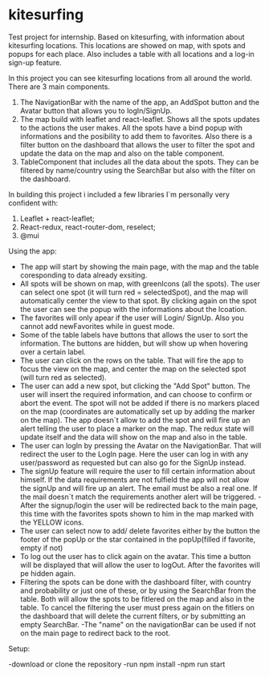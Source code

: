 # kitesurfing

Test project for internship. Based on kitesurfing, with information about kitesurfing locations. This locations are showed on map, with spots and popups for each place. Also includes a table with all locations and a log-in sign-up feature.

In this project you can see kitesurfing locations from all around the world. There are 3 main components. 
1. The NavigationBar with the name of the app, an AddSpot button and the Avatar button that allows you to logIn/SignUp.
2. The map build with leaflet and react-leaflet. Shows all the spots updates to the actions the user makes. All the spots have a bind popup with informations and the posibility to add them to favorites. Also there is a filter button on the dashboard that allows the user to filter the spot and update the data on the map and also on the table component.
3. TableComponent that includes all the data about the spots. They can be filtered by name/country using the SearchBar but also with the filter on the dashboard. 

In building this project i included a few libraries I`m personally very confident with: 
1. Leaflet + react-leaflet;
2. React-redux, react-router-dom, reselect;
3. @mui


Using the app: 

- The app will start by showing the main page, with the map and the table coresponding to data already exsiting.
- All spots will be shown on map, with greenIcons (all the spots). The user can select one spot (it will turn red = selectedSpot), and the map will automatically center the view to that spot. By clicking again on the spot the user can see the popup with the informations about the lcoation.
- The favorites will only apear if the user will Login/ SignUp. Also you cannot add newFavorites while in guest mode.
- Some of the table labels have buttons that allows the user to sort the information. The buttons are hidden, but will show up when hovering over a certain label.
- The user can click on the rows on the table. That will fire the app to focus the view on the map, and center the map on the selected spot (will turn red as selected).
- The user can add a new spot, but clicking the "Add Spot" button. The user will insert the required information, and can choose to confirm or abort the event. The spot will not be added if there is no markers placed on the map (coordinates are automatically set up by adding the marker on the map). The app doesn`t allow to add the spot and will fire up an alert telling the user to place a marker on the map. The redux state will update itself and the data will show on the map and also in the table.
- The user can logIn by pressing the Avatar on the NavigationBar. That will redirect the user to the LogIn page. Here the user can log in with any user/password as requested but can also go for the SignUp instead.
- The signUp feature will require the user to fill certain information about himself. If the data requirements are not fulfield the app will not allow the signUp and will fire up an alert. The email must be also a real one. If the mail doesn`t match the requirements another alert will be triggered.
-After the signup/login the user will be redirected back to the main page, this time with the favorites spots shown to him in the map marked with the YELLOW icons. 
- The user can select now to add/ delete favorites either by the button the footer of the popUp or the star contained in the popUp(filled if favorite, empty if not)
- To log out the user has to click again on the avatar. This time a button will be displayed that will allow the user to logOut. After the favorites will pe hidden again.
- Filtering the spots can be done with the dashboard filter, with country and probability or just one of these, or by using the SearchBar from the table. Both will allow the spots to be fitlered on the map and also in the table. To cancel the filtering the user must press again on the fitlers on the dashboard that will delete the current filters, or by submitting an empty  SearchBar.
-The "name" on the navigationBar can be used if not on the main page to redirect back  to the root.


Setup: 

-download or clone the repository
-run npm install
-npm run start
